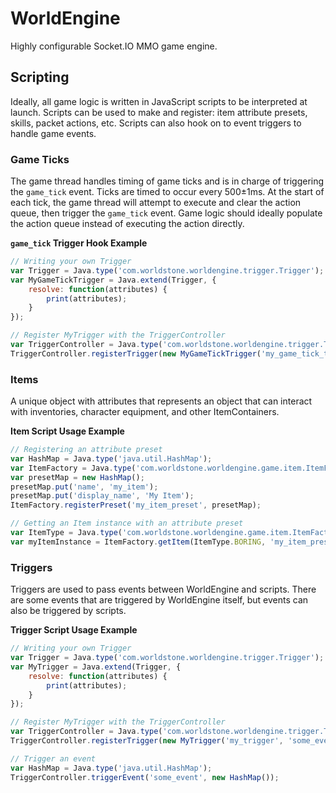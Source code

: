 # WorldEngine
Highly configurable Socket.IO MMO game engine.

## Scripting
Ideally, all game logic is written in JavaScript scripts to be interpreted at launch. Scripts can be used to make and register: item attribute presets, skills, packet actions, etc. Scripts can also hook on to event triggers to handle game events.

### Game Ticks
The game thread handles timing of game ticks and is in charge of triggering the ```game_tick``` event. Ticks are timed to occur every 500±1ms. At the start of each tick, the game thread will attempt to execute and clear the action queue, then trigger the ```game_tick``` event. Game logic should ideally populate the action queue instead of executing the action directly. 

**```game_tick``` Trigger Hook Example**
```JavaScript
// Writing your own Trigger
var Trigger = Java.type('com.worldstone.worldengine.trigger.Trigger');
var MyGameTickTrigger = Java.extend(Trigger, {
    resolve: function(attributes) {
        print(attributes);
    }
});

// Register MyTrigger with the TriggerController
var TriggerController = Java.type('com.worldstone.worldengine.trigger.TriggerController');
TriggerController.registerTrigger(new MyGameTickTrigger('my_game_tick_trigger', 'game_tick'));
```

### Items
A unique object with attributes that represents an object that can interact with inventories, character equipment, and other ItemContainers.

**Item Script Usage Example**
```JavaScript
// Registering an attribute preset
var HashMap = Java.type('java.util.HashMap');
var ItemFactory = Java.type('com.worldstone.worldengine.game.item.ItemFactory');
var presetMap = new HashMap();
presetMap.put('name', 'my_item');
presetMap.put('display_name', 'My Item');
ItemFactory.registerPreset('my_item_preset', presetMap);

// Getting an Item instance with an attribute preset
var ItemType = Java.type('com.worldstone.worldengine.game.item.ItemFactory.ItemType');
var myItemInstance = ItemFactory.getItem(ItemType.BORING, 'my_item_preset');
```

### Triggers
Triggers are used to pass events between WorldEngine and scripts. There are some events that are triggered by WorldEngine itself, but events can also be triggered by scripts.

**Trigger Script Usage Example**
```JavaScript
// Writing your own Trigger
var Trigger = Java.type('com.worldstone.worldengine.trigger.Trigger');
var MyTrigger = Java.extend(Trigger, {
    resolve: function(attributes) {
        print(attributes);
    }
});

// Register MyTrigger with the TriggerController
var TriggerController = Java.type('com.worldstone.worldengine.trigger.TriggerController');
TriggerController.registerTrigger(new MyTrigger('my_trigger', 'some_event'));

// Trigger an event
var HashMap = Java.type('java.util.HashMap');
TriggerController.triggerEvent('some_event', new HashMap());
```
